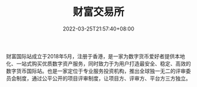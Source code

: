 ﻿---
weight: 
title: "财富交易所"
description: "天天数字资产国际站是为全球数字资产爱好者提供本地化，一站式购买优质数字资产服务的国际站。"
date: 2022-03-25T21:57:40+08:00
lastmod: 2022-03-25T16:45:40+08:00
draft: false
authors: ["Metabd"]
featuredImage: "caifujiaoyisuo.webp"
link: ""
tags: ["交易所","财富交易所"]
categories: ["navigation"]
navigation: ["交易所"]
lightgallery: true
toc: true
pinned: false
recommend: false
recommend1: false
---
财富国际站成立于2018年5月，注册于香港，是一家为数字货币爱好者提供本地化、一站式购买优质数字资产服务，同时致力于为用户打造最安全、稳定、高效的数字货币国际站。也是一家定位于专业服务投资机构，推出全球独一无二的评审委员会制度，通过公平公开的项目评审制度，让项目方、评审方、平台方三方独立。
